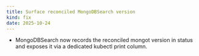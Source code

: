 ```yaml
---
title: Surface reconciled MongoDBSearch version
kind: fix
date: 2025-10-24
---
```


* MongoDBSearch now records the reconciled mongot version in status and exposes it via a dedicated kubectl print column.
